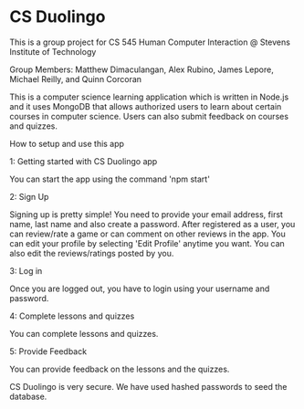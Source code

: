 # CS Duolingo

This is a group project for CS 545 Human Computer Interaction @ Stevens Institute of Technology

Group Members: Matthew Dimaculangan, Alex Rubino, James Lepore, Michael Reilly, and Quinn Corcoran

This is a computer science learning application which is written in Node.js and it uses MongoDB that allows authorized users to learn about certain courses in computer science.
Users can also submit feedback on courses and quizzes. 

How to setup and use this app

1: Getting started with CS Duolingo app

You can start the app using the command 'npm start'

2: Sign Up

Signing up is pretty simple!
You need to provide your email address, first name, last name and also create a password.
After registered as a user, you can review/rate a game or can comment on other reviews in the app.
You can edit your profile by selecting 'Edit Profile' anytime you want.
You can also edit the reviews/ratings posted by you.

3: Log in

Once you are logged out, you have to login using your username and password.

4: Complete lessons and quizzes

You can complete lessons and quizzes.

5: Provide Feedback

You can provide feedback on the lessons and the quizzes.

CS Duolingo is very secure. We have used hashed passwords to seed the database.
